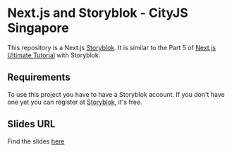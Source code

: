 # Next.js and Storyblok - CityJS Singapore

This repository is a Next.js [Storyblok](https://www.storyblok.com). It is similar to the Part 5 of [Next.js Ultimate Tutorial](https://www.storyblok.com/tp/create-and-render-blog-articles-in-storyblok-and-next-js) with Storyblok. 

## Requirements

To use this project you have to have a Storyblok account. If you don't have one yet you can register at [Storyblok](https://www.storyblok.com), it's free.

## Slides URL
Find the slides [here](https://docs.google.com/presentation/d/1VO3zdIKhclwvBdjzu-qOWg9ClOBAERb-pMwvSOTag9M/edit?usp=sharing)

  